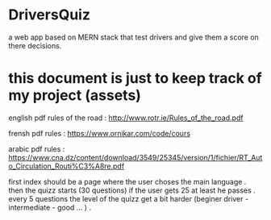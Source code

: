 # DriversQuiz

a web app based on MERN stack that test drivers and give them a score on there decisions.

# this document is just to keep track of my project (assets)

english pdf rules of the road : 
http://www.rotr.ie/Rules_of_the_road.pdf

frensh pdf rules :
https://www.ornikar.com/code/cours

arabic pdf rules : 
https://www.cna.dz/content/download/3549/25345/version/1/fichier/RT_Auto_Circulation_Routi%C3%A8re.pdf


first index should be a page where the user choses the main language . then the quizz starts   (30 questions) if the user gets 25 at least he passes . every 5 questions the level of the quizz get a bit harder (beginer driver - intermediate - good ... ) . 
